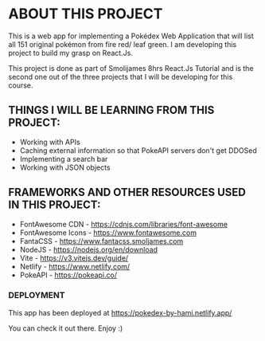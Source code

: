 # ABOUT THIS PROJECT

This is a web app for implementing a Pokédex Web Application that will list all 151 original pokémon from fire red/ leaf green. I am developing this project to build my grasp on React.Js.

This project is done as part of Smolijames 8hrs React.Js Tutorial and is the second one out of the three projects that I will be developing for this course.

## THINGS I WILL BE LEARNING FROM THIS PROJECT:

- Working with APIs  
- Caching external information so that PokeAPI servers don't get DDOSed  
- Implementing a search bar
- Working with JSON objects

## FRAMEWORKS AND OTHER RESOURCES USED IN THIS PROJECT:

- FontAwesome CDN - https://cdnjs.com/libraries/font-awesome  
- FontAwesome Icons - https://www.fontawesome.com  
- FantaCSS - https://www.fantacss.smoljames.com  
- NodeJS - https://nodejs.org/en/download  
- Vite - https://v3.vitejs.dev/guide/  
- Netlify - https://www.netlify.com/  
- PokeAPI - https://pokeapi.co/  

### DEPLOYMENT

This app has been deployed at https://pokedex-by-hami.netlify.app/  

You can check it out there. Enjoy :)
